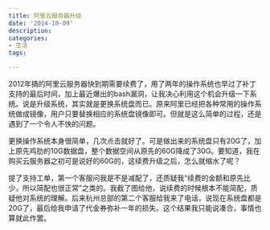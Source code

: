 ```yaml
---
title: 阿里云服务器升级
date: '2014-10-09'
description:
categories:
- 生活
tags:

---
```


2012年搞的阿里云服务器快到期需要续费了，用了两年的操作系统也早过了补丁支持的最后时间，加上最近爆出的bash漏洞，让我决心利用这个机会升级一下系统。说是升级系统，其实就是更换系统盘而已。原来阿里已经把各种常用的操作系统做成镜像，用户只要替换相应的系统盘镜像即可。但就是这么简单的过程，还是遇到了一个令人不快的问题。

更换操作系统本身很简单，几次点击就好了。可是做出来的系统盘只有20G了，加上原先鸡肋的10G数据盘，整个数据空间从原先的60G降成了30G。要知道，我在购买云服务器之初可是说好的60G的，这续费升级之后，怎么就缩水了呢？

提了支持工单，第一个客服问我是不是减配了，还质疑我“续费的金额和原先比少，所以简配也很正常”之类的。我截了图给他，说续费的时候根本不能简配，质疑他对系统的理解。后来杭州总部的第二个客服给我来了电话，说现在系统盘都是20G了，最后给我申请了代金券弥补一年的损失。这个结果我只能说凑合，事情也算就此作罢。

